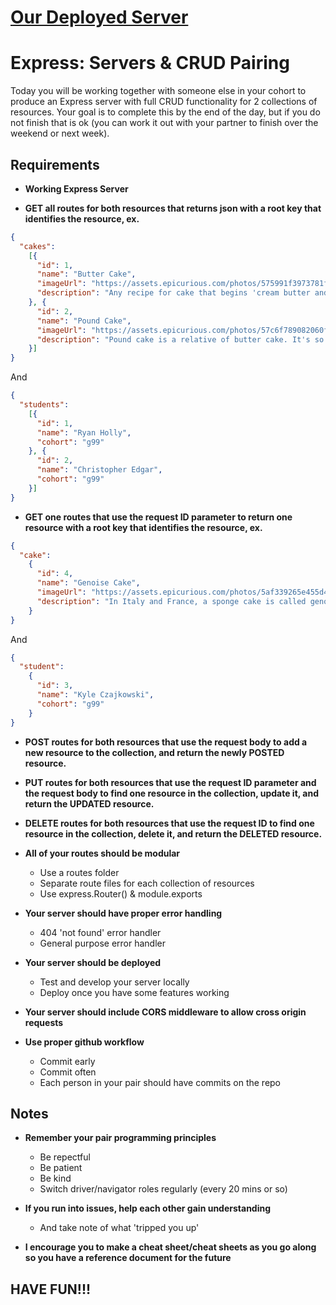 # [Our Deployed Server]("https://protected-headland-83497.herokuapp.com/")

# Express: Servers & CRUD Pairing

Today you will be working together with someone else in your cohort to produce an Express server with full CRUD functionality for 2 collections of resources. Your goal is to complete this by the end of the day, but if you do not finish that is ok (you can work it out with your partner to finish over the weekend or next week).

## Requirements

* **Working Express Server**

* **GET all routes for both resources that returns json with a root key that identifies the resource, ex.**

```json
{ 
  "cakes":
    [{
      "id": 1,
      "name": "Butter Cake",
      "imageUrl": "https://assets.epicurious.com/photos/575991f3973781fc02c2a827/6:4/w_620,h_413,c_limit/EP_06062016_Vanilla-Buttermilk-Wedding-Cake-with-Raspberries-and-Orange-Cream-Cheese-Frosting.jpg",
      "description": "Any recipe for cake that begins 'cream butter and sugar' is a butter cake. After the creaming, you add eggs to aerate the batter a bit, flour (and sometimes another liquid, like milk) to give it structure and texture, and baking powder or baking soda to ensure that it rises in the oven. Different types of cake batter within the butter cake family include chocolate, white, yellow and marble; for white and yellow cakes coloring typically depends on whether they have whole eggs, or extra egg yolks in them (yellow cake) or egg whites only (white cake)."
    }, {
      "id": 2,
      "name": "Pound Cake",
      "imageUrl": "https://assets.epicurious.com/photos/57c6f789082060f11022b586/6:4/w_620,h_413,c_limit/no-recipe-required-pound-cake-lemon-poppy-seed-30082016.jpg",
      "description": "Pound cake is a relative of butter cake. It's so called because it can be measured as a matter of proportion: a pound of butter, a pound of sugar, a pound of eggs, and a pound of flour. In some pound cake recipes, you'll see the eggs separated and the egg whites whipped and folded into the batter, to leaven it; in other recipes you'll find leaveners like baking soda and baking powder, bringing it well into the butter-cake fold. These cakes are usually very lightly flavored and served plain or topped with a simple glaze or water icing. A pound cake is usually baked in a loaf or Bundt pan. Many coffee cakes, sour cream cakes, and fruit crumb cakes are variations of pound cake."
    }]
}
```

And

```json
{
  "students":
    [{
      "id": 1,
      "name": "Ryan Holly",
      "cohort": "g99"
    }, {
      "id": 2,
      "name": "Christopher Edgar",
      "cohort": "g99"
    }]
}
```

* **GET one routes that use the request ID parameter to return one resource with a root key that identifies the resource, ex.**

```json
{
  "cake":
    {
      "id": 4,
      "name": "Genoise Cake",
      "imageUrl": "https://assets.epicurious.com/photos/5af339265e455d485852fba6/6:4/w_620,h_413,c_limit/EP_06012016_strawberry_shortcake_hero-slices.jpg",
      "description": "In Italy and France, a sponge cake is called genoise; in genoise, whole eggs are beaten with sugar until they're thick and ribbony, and then flour (and sometimes butter) is added and the batter is baked; the result is wonderful baked in a round cake pan and simply frosted, but genoise is also pliable enough to be baked in a jelly-roll pan and rolled up into a roulade."
    }
}
```

And

```json
{
  "student":
    {
      "id": 3,
      "name": "Kyle Czajkowski",
      "cohort": "g99"
    }
}
```

* **POST routes for both resources that use the request body to add a new resource to the collection, and return the newly POSTED resource.**

* **PUT routes for both resources that use the request ID parameter and the request body to find one resource in the collection, update it, and return the UPDATED resource.**

* **DELETE routes for both resources that use the request ID to find one resource in the collection, delete it, and return the DELETED resource.**

* **All of your routes should be modular**
  - Use a routes folder
  - Separate route files for each collection of resources
  - Use express.Router() & module.exports

* **Your server should have proper error handling**
  - 404 'not found' error handler
  - General purpose error handler

* **Your server should be deployed**
  - Test and develop your server locally
  - Deploy once you have some features working

* **Your server should include CORS middleware to allow cross origin requests**

* **Use proper github workflow**
  - Commit early
  - Commit often
  - Each person in your pair should have commits on the repo

## Notes

* **Remember your pair programming principles**
  - Be repectful
  - Be patient
  - Be kind
  - Switch driver/navigator roles regularly (every 20 mins or so)

* **If you run into issues, help each other gain understanding**
  - And take note of what 'tripped you up'

* **I encourage you to make a cheat sheet/cheat sheets as you go along so you have a reference document for the future**

## HAVE FUN!!!
